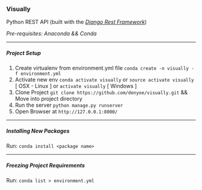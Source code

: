 ### Visually

Python REST API (built with the [*Django Rest Framework*](https://www.django-rest-framework.org))

*Pre-requisites: Anaconda && Conda*

---

##### Project Setup

1. Create virtualenv from environment.yml file `conda create -n visually -f environment.yml`
2. Activate new env `conda activate visually` or `source activate visually` [ OSX - Linux ] or `activate visually` [ Windows ]
3. Clone Project `git clone https://github.com/denyoe/visually.git` && Move into project directory
4. Run the server `python manage.py runserver`
5. Open Browser at `http://127.0.0.1:8000/`

---

##### Installing New Packages

Run: `conda install <package name>`

---

##### Freezing Project Requirements

Run: `conda list > environment.yml`
